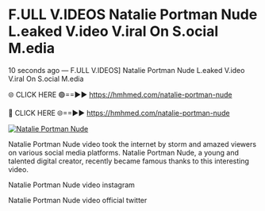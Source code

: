 # F.ULL V.IDEOS Natalie Portman Nude L.eaked V.ideo V.iral On S.ocial M.edia

10 seconds ago — F.ULL V.IDEOS] Natalie Portman Nude L.eaked V.ideo V.iral On S.ocial M.edia

🌐 CLICK HERE 🟢==►► https://hmhmed.com/natalie-portman-nude

🔴 CLICK HERE 🌐==►► https://hmhmed.com/natalie-portman-nude

[![Natalie Portman Nude](https://i.imgur.com/dJHk4Zq.gif)](https://hmhmed.com/natalie-portman-nude)

Natalie Portman Nude video took the internet by storm and amazed viewers on various social media platforms. Natalie Portman Nude, a young and talented digital creator, recently became famous thanks to this interesting video.

Natalie Portman Nude video instagram

Natalie Portman Nude video official twitter